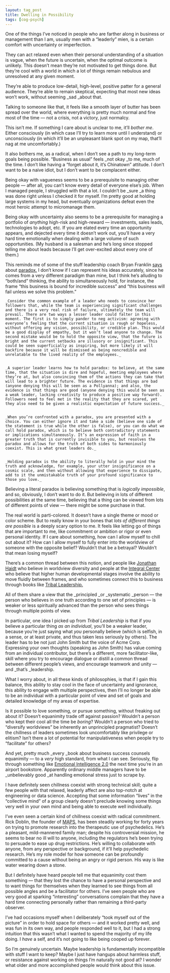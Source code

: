 ```yaml
---
layout: tag_post
title: Dwelling in Possibility
tags: [cog-psych]
---
```



One of the things I’ve noticed in people who are farther along in business or management than I am, usually men with a “leaderly” mien, is a certain comfort with uncertainty or imperfection.

They can act relaxed even when their personal understanding of a situation is vague, when the future is uncertain, when the optimal outcome is unlikely.  This doesn’t mean they’re not motivated to get things done.  But they’re cool with a world in which a lot of things remain nebulous and unresolved at any given moment.

They’re able to produce low-detail, high-level, positive patter for a general audience.  They’re able to remain skeptical, expecting that most new ideas won’t work, without seeming _sad _about that.

Talking to someone like that, it feels like a smooth layer of butter has been spread over the world, where everything is pretty much normal and fine most of the time — not a crisis, not a victory, just normalcy.

This isn’t me.  If something I care about is unclear to me, it’ll _bother me_. Either consciously (in which case I’ll try to learn more until I understand) or unconsciously (in which it’ll be an unpleasant blank spot on my map, that’ll nag at me uncomfortably.)

It also bothers me, as a radical, when I don’t see a path to my long-term goals being possible.  “Business as usual” feels _not okay _to me, much of the time.  I don’t like having a “forget about it, it’s Chinatown” attitude.  I don’t want to be a naive idiot, but I don’t want to be complacent either.

 

Being okay with vagueness seems to be a prerequisite to managing other people — after all, you can’t know every detail of everyone else’s job.  When I managed people, I struggled with that a lot. I couldn’t be _sure _a thing was done right unless I checked it for myself.  I’m pretty good at holding large systems in my head, but eventually organizations defeat even the most heroic attempt to micromanage them.

Being okay with uncertainty also seems to be a prerequisite for managing a portfolio of _anything_ high-risk and high-reward — investments, sales leads, technologies to adopt, etc.  If you are elated every time an opportunity appears, and dejected every time it doesn’t work out, you’ll have a very hard time emotionally when dealing with a large volume of such opportunities. (My husband is a salesman and he’s long since stopped telling me about leads because I’ll get over-excited about every one of them.)

This reminds me of some of the stuff leadership coach Bryan Franklin [says](http://observer.com/2016/07/the-skills-you-need-but-no-one-tells-you-about-if-you-want-to-be-influential/) about [paradox.](http://bryanfranklin.com/blog/evolving-leadership-through-paradox)  I don’t know if I can represent his ideas accurately, since he comes from a very different paradigm than mine, but I think he’s alluding to “both/and” thinking, the ability to simultaneously hold, for instance, the frame “this business is bound for incredible success” and “this business will fail unless we solve this problem.”


    _Consider the common example of a leader who needs to convince her followers that, while the team is experiencing significant challenges and there is a very real risk of failure, ultimately the team will prevail. There are two ways a lesser leader could falter in this moment. The first is to simply pander to neg activism: agreeing with everyone’s feeling that the current situation is rough or hopeless, without offering any vision, possibility, or credible plan. This would be a good display of empathy, but it won’t lead anyone to change. The second mistake would be to hold the opposite view, that the future is bright and the current setbacks are illusory or insignificant. This could be seen superficially as inspiring, but more likely it will backfire because it will be dismissed as being noncredible and unrelatable to the lived reality of the employees._


    _A superior leader learns how to hold paradox: to believe, at the same time, that the situation is dire and hopeful, meeting employees where they’re at, but also convincing them of the actions they can take that will lead to a brighter future. The evidence is that things are bad (anyone denying this will be seen as a Pollyanna); and also, the evidence is that things are good (anyone denying this would be seen as a weak leader, lacking creativity to produce a positive way forward). Followers need to feel met in the reality that they are scared, yet they also need to be given a realistic expectation of future success._


    _When you’re confronted with a paradox, you are presented with a choice. You can either ignore it and take a side (believe one side of the statement is true while the other is false), or you can do what we call hold paradox, which is to believe both contradictory statements or implications simultaneously. It’s an expression of faith in a greater truth that is currently invisible to you, but resolves the paradox and allows for the truth of both sides to harmoniously coexist. This is what great leaders do._


    _Holding paradox is the ability to literally hold in your mind the truth and acknowledge, for example, your utter insignificance on a cosmic scale, and then without allowing that experience to dissipate, add to it the unmistakable truth of your profound significance to those you love._

Believing a literal paradox is believing something that is _logically impossible_, and so, obviously, I don’t want to do it.  But believing in lots of different possibilities at the same time, believing that a thing can be viewed from lots of different points of view — there might be some purchase in that.

The real world is parti-colored. It doesn’t have a single theme or mood or color scheme.  But to really know in your bones that _lots of different things are possible_ is a deeply scary option to me. It feels like letting go of things that are important to me, like commitment or ambition or rigor or even personal identity. If I care about something, how can I allow myself to chill out about it? How can I allow myself to fully enter into the worldview of someone with the opposite belief?  Wouldn’t that be a betrayal? Wouldn’t that mean losing myself?

There’s a common thread between this notion, and people like [Jonathan Haidt](https://twitter.com/JonHaidt?ref_src=twsrc%5Egoogle%7Ctwcamp%5Eserp%7Ctwgr%5Eauthor) who believe in worldview diversity and people at the [Integral Center](http://integralcenter.org/) who believe that higher human developmental stages involve the ability to move fluidly between frames, and who sometimes connect this to business through books like [Tribal Leadership.](https://www.amazon.com/dp/B006IDG1K6/ref=dp-kindle-redirect?_encoding=UTF8&btkr=1)

All of them share a view that the _principled _or _systematic _person — the person who believes in one truth according to one set of principles — is weaker or less spiritually advanced than the person who sees things through multiple points of view.

In particular, one idea I picked up from _Tribal Leadership_ is that if you believe a particular thing _as an individual_, you’ll be a weaker leader, because you’re just saying what _you_ personally believe (which is selfish, in a sense, or at least private, and thus taken less seriously by others).  The leader has to be not just John Smith but the voice of Acme Corp.  Expressing your own thoughts (speaking as John Smith) has value coming from an individual contributor, but there’s a different, more facilitator-like, skill where you try to encourage dialogue or distill a common thread between different people’s views, and encourage teamwork and unity — and _that’s _leadership.

What I worry about, in all these kinds of philosophies, is that if I gain this balance, this ability to stay cool in the face of uncertainty and ignorance, this ability to engage with multiple perspectives, then I’ll no longer be able to be an individual with a particular point of view and set of goals and detailed knowledge of my areas of expertise.

Is it possible to love something, or pursue something, without freaking out about it?  Doesn’t equanimity trade off against passion?  Wouldn’t a person who kept their cool all the time be _boring_?  Wouldn’t a person who tried to “diversify worldviews” be inherently an unprincipled pragmatist?  Doesn’t the chillness of leaders sometimes look uncomfortably like privilege or elitism?  Isn’t there a lot of potential for manipulativeness when people try to “facilitate” for others?

And yet, pretty much _every _book about business success counsels equanimity — to a _very_ high standard, from what I can see.  Seriously, flip through something like [Emotional Intelligence 2.0](https://www.amazon.com/Emotional-Intelligence-2-0-Travis-Bradberry/dp/0974320625/ref=pd_sim_14_4?_encoding=UTF8&pd_rd_i=0974320625&pd_rd_r=YJEYYDSVFK24KFCNJFS2&pd_rd_w=vRPsv&pd_rd_wg=0SwQo&psc=1&refRID=YJEYYDSVFK24KFCNJFS2) the next time you’re in an airport bookstore. Apparently ordinary middle managers have to be _unbelievably good _at handling emotional stress just to scrape by.

I have definitely seen chillness coexist with strong technical skill; quite a few people with that relaxed, leaderly affect are also top-notch at engineering or data science.  Accepting that some information “lives” in the “collective mind” of a group clearly doesn’t preclude knowing some things very well in your own mind and being able to execute well individually.

I’ve even seen a certain kind of chillness coexist with radical commitment. Rick Doblin, the founder of [MAPS](http://www.maps.org/), has been steadily working for forty years on trying to promote research into the therapeutic use of psychedelics.  He’s a pleasant, mild-mannered family man; despite his controversial mission, he seems to bear no ill will to anyone, including the regulators he’s been trying to persuade to ease up drug restrictions.  He’s willing to collaborate with anyone, from any perspective or background, if it’ll help psychedelic research.  He’s my role model for how someone can be profoundly committed to a cause without being an angry or rigid person.  His way is like water wearing down a stone.

But I definitely have heard people tell me that equanimity cost them something — that they lost the chance to have a personal perspective and to want things for themselves when they learned to see things from all possible angles and be a facilitator for others.  I’ve seen people who are very good at sparking “interesting” conversations complain that they have a hard time connecting personally rather than remaining a third-party observer.

I’ve had occasions myself when I deliberately “took myself out of the picture” in order to hold space for others — and it worked pretty well, and was fun in its own way, and people responded well to it, but I had a strong intuition that this wasn’t what I wanted to spend the majority of my life doing.  I _have_ a self, and it’s not going to like being cooped up forever.

So I’m genuinely uncertain.  Maybe leadership is fundamentally incompatible with stuff I want to keep? Maybe I just have hangups about harmless stuff, or resistance against working on things I’m naturally not good at? I wonder what older and more accomplished people would think about this issue.
